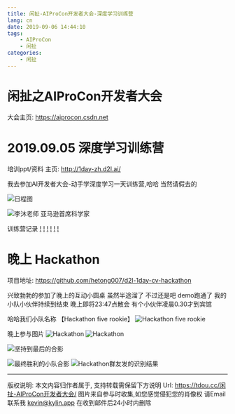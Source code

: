 ```yaml
---
title: 闲扯-AIProCon开发者大会-深度学习训练营
lang: cn
date: 2019-09-06 14:44:10
tags:
	- AIProCon
	- 闲扯
categories:
	- 闲扯
---
```



# 闲扯之AIProCon开发者大会

大会主页: https://aiprocon.csdn.net


# 2019.09.05 深度学习训练营
培训ppt/资料 主页: http://1day-zh.d2l.ai/

我去参加AI开发者大会-动手学深度学习一天训练营,哈哈 当然请假去的

 
![日程图](https://tdou.cc/images/AIProCon/d2l_info.jpg)

![李沐老师 亚马逊首席科学家](https://tdou.cc/images/AIProCon/d2_limi.jpg)

训练营记录
[!](https://tdou.cc/images/AIProCon/d2l01.jpg)
[!](https://tdou.cc/images/AIProCon/d2l02.jpg)
[!](https://tdou.cc/images/AIProCon/d2l03.jpg)
[!](https://tdou.cc/images/AIProCon/d2l04.jpg)
[!](https://tdou.cc/images/AIProCon/d2l05.jpg)
[!](https://tdou.cc/images/AIProCon/d2l06.jpg)


# 晚上 Hackathon
项目地址: https://github.com/hetong007/d2l-1day-cv-hackathon

兴致勃勃的参加了晚上的互动小圆桌  虽然半途溜了 不过还是吧 demo跑通了
我的小队小伙伴持续到结束 晚上即将23:47点散会 有个小伙伴凌晨0.30才到宾馆

哈哈我们小队名称 【Hackathon five rookie】
![Hackathon five rookie](https://tdou.cc/images/AIProCon/hack-xd.png)


晚上参与图片
![Hackathon](https://tdou.cc/images/AIProCon/hack01.jpg)
![Hackathon](https://tdou.cc/images/AIProCon/hack02.jpg)


![坚持到最后的合影](https://tdou.cc/images/AIProCon/hack-all.jpg)

![最终胜利的小队合影](https://tdou.cc/images/AIProCon/hack-no-1.jpg)
![Hackathon群友发的识别结果](https://tdou.cc/images/AIProCon/hack-result.png)

---

版权说明: 本文内容归作者属于, 支持转载需保留下方说明
Url: https://tdou.cc/闲扯-AIProCon开发者大会/
图片来自参与时收集,如您感觉侵犯您的肖像权 请Email联系我 kevin@kylin.app 在收到邮件后24小时内删除